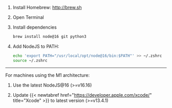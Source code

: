 1. Install Homebrew: http://brew.sh
2. Open Terminal
3. Install dependencies

    ```sh
    brew install node@16 git python3
    ```

4. Add NodeJS to PATH:

    ```sh
    echo 'export PATH="/usr/local/opt/node@16/bin:$PATH"' >> ~/.zshrc
    source ~/.zshrc
    ```
    
---
For machines using the M1 architecture:
1. Use the latest NodeJS@16 (>=v16.16)

2. Update {{< newtabref href="https://developer.apple.com/xcode/" title="Xcode" >}} to latest version (>=v13.4.1)

